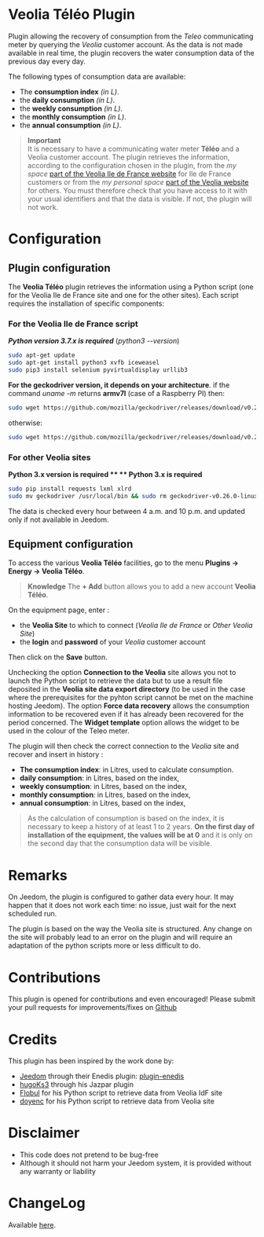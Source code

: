 # Veolia Téléo Plugin

Plugin allowing the recovery of consumption from the *Teleo* communicating meter by querying the *Veolia* customer account. As the data is not made available in real time, the plugin recovers the water consumption data of the previous day every day. 

The following types of consumption data are available:
- The **consumption index** *(in L)*.
- the **daily consumption** *(in L)*.
- the **weekly consumption** *(in L)*.
- the **monthly consumption** *(in L)*.
- the **annual consumption** *(in L)*.

>**Important**      
> It is necessary to have a communicating water meter **Téléo** and a Veolia customer account. The plugin retrieves the information, according to the configuration chosen in the plugin, from the *my space* <a href="https://www.vedif.eau.veolia.fr/" target="_blank">part of the Veolia Ile de France website</a> for Ile de France customers or from the *my personal space* <a href="https://www.service.eau.veolia.fr/" target="_blank">part of the Veolia website</a> for others. You must therefore check that you have access to it with your usual identifiers and that the data is visible. If not, the plugin will not work.

# Configuration

## Plugin configuration

The **Veolia Téléo** plugin retrieves the information using a Python script (one for the Veolia Ile de France site and one for the other sites). Each script requires the installation of specific components:

### For the Veolia Ile de France script
***Python version 3.7.x is required*** (*python3 --version*)
```bash
sudo apt-get update
sudo apt-get install python3 xvfb iceweasel
sudo pip3 install selenium pyvirtualdisplay urllib3
```
**For the geckodriver version, it depends on your architecture**.
if the command *uname -m* returns **armv7l** (case of a Raspberry PI) then:
```bash
sudo wget https://github.com/mozilla/geckodriver/releases/download/v0.23.0/geckodriver-v0.23.0-arm7hf.tar.gz && sudo tar xzfz geckodriver-v0.23.0-arm7hf.tar.gz && sudo mv geckodriver /usr/local/bin && sudo rm geckodriver-v0.23.0-arm7hf.tar.gz
```

otherwise:
```bash
sudo wget https://github.com/mozilla/geckodriver/releases/download/v0.26.0/geckodriver-v0.26.0-linux32.tar.gz && sudo tar xzfz geckodriver-v0.26.0-linux32.tar.gz && sudo mv geckodriver /usr/local/bin && sudo rm geckodriver-v0.26.0-linux32.tar.gz
```

### For other Veolia sites
**Python 3.x version is required ** ** Python 3.x is required**
```bash
sudo pip install requests lxml xlrd
sudo mv geckodriver /usr/local/bin && sudo rm geckodriver-v0.26.0-linux32.tar.gz
```

The data is checked every hour between 4 a.m. and 10 p.m. and updated only if not available in Jeedom.

## Equipment configuration

To access the various **Veolia Téléo** facilities, go to the menu **Plugins → Energy → Veolia Téléo**.

>**Knowledge**
> The **+ Add** button allows you to add a new account **Veolia Téléo**.

On the equipment page, enter :

- the **Veolia Site** to which to connect (*Veolia Ile de France* or *Other Veolia Site*)
- the **login** and **password** of your *Veolia* customer account 

Then click on the **Save** button.

Unchecking the option **Connection to the Veolia** site allows you not to launch the Python script to retrieve the data but to use a result file deposited in the **Veolia site data export directory** (to be used in the case where the prerequisites for the pyhton script cannot be met on the machine hosting Jeedom).
The option **Force data recovery** allows the consumption information to be recovered even if it has already been recovered for the period concerned.
The **Widget template** option allows the widget to be used in the colour of the Teleo meter.

The plugin will then check the correct connection to the *Veolia* site and recover and insert in history :
- **The consumption index**: in Litres, used to calculate consumption.
- **daily consumption**: in Litres, based on the index,
- **weekly consumption**: in Litres, based on the index,
- **monthly consumption**: in Litres, based on the index,
- **annual consumption**: in Litres, based on the index,

>As the calculation of consumption is based on the index, it is necessary to keep a history of at least 1 to 2 years. 
>**On the first day of installation of the equipment, the values will be at 0** and it is only on the second day that the consumption data will be visible.


# Remarks

On Jeedom, the plugin is configured to gather data every hour. It may happen that it does not work each time: no issue, just wait for the next scheduled run.

The plugin is based on the way the Veolia site is structured. Any change on the site will probably lead to an error on the plugin and will require an adaptation of the python scripts more or less difficult to do.

# Contributions

This plugin is opened for contributions and even encouraged! Please submit your pull requests for improvements/fixes on <a href="https://github.com/Aegis940/plugin-teleo" target="_blank">Github</a>

# Credits

This plugin has been inspired by the work done by:

- [Jeedom](https://github.com/jeedom)  through their Enedis plugin:  [plugin-enedis](https://github.com/jeedom/plugin-enedis)
-	[hugoKs3](https://github.com/hugoKs3/plugin-jazpar) through his Jazpar plugin
-	[Flobul](https://github.com/Flobul/conso_veolia) for his Python script to retrieve data from Veolia IdF site
- [doyenc](https://community.jeedom.com/t/plugin-veolia-eau-plugin-veolia-eau-narrive-pas-a-se-connecter/17839/38) for his Python script to retrieve data from Veolia site


# Disclaimer

-   This code does not pretend to be bug-free
-   Although it should not harm your Jeedom system, it is provided without any warranty or liability

# ChangeLog
Available [here](./changelog.md).
